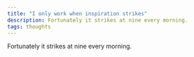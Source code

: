 ```yaml
---
title: "I only work when inspiration strikes"
description: Fortunately it strikes at nine every morning. 
tags: thoughts
---
```


Fortunately it strikes at nine every morning. 